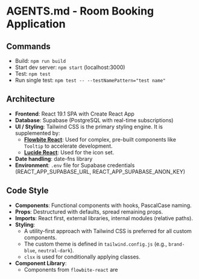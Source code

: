 # AGENTS.md - Room Booking Application

## Commands

- Build: `npm run build`
- Start dev server: `npm start` (localhost:3000)
- Test: `npm test`
- Run single test: `npm test -- --testNamePattern="test name"`

## Architecture

- **Frontend**: React 19.1 SPA with Create React App
- **Database**: Supabase (PostgreSQL with real-time subscriptions)
- **UI / Styling**: Tailwind CSS is the primary styling engine. It is supplemented by:
    - **[Flowbite React](https://www.flowbite-react.com/)**: Used for complex, pre-built components like `Tooltip` to accelerate development.
    - **[Lucide React](https://lucide.dev/)**: Used for the icon set.
- **Date handling**: date-fns library
- **Environment**: `.env` file for Supabase credentials (REACT_APP_SUPABASE_URL, REACT_APP_SUPABASE_ANON_KEY)

## Code Style

- **Components**: Functional components with hooks, PascalCase naming.
- **Props**: Destructured with defaults, spread remaining props.
- **Imports**: React first, external libraries, internal modules (relative paths).
- **Styling**:
    - A utility-first approach with Tailwind CSS is preferred for all custom components.
    - The custom theme is defined in `tailwind.config.js` (e.g., `brand-blue`, `neutral-dark`).
    - `clsx` is used for conditionally applying classes.
- **Component Library**: 
    - Components from `flowbite-react` are
